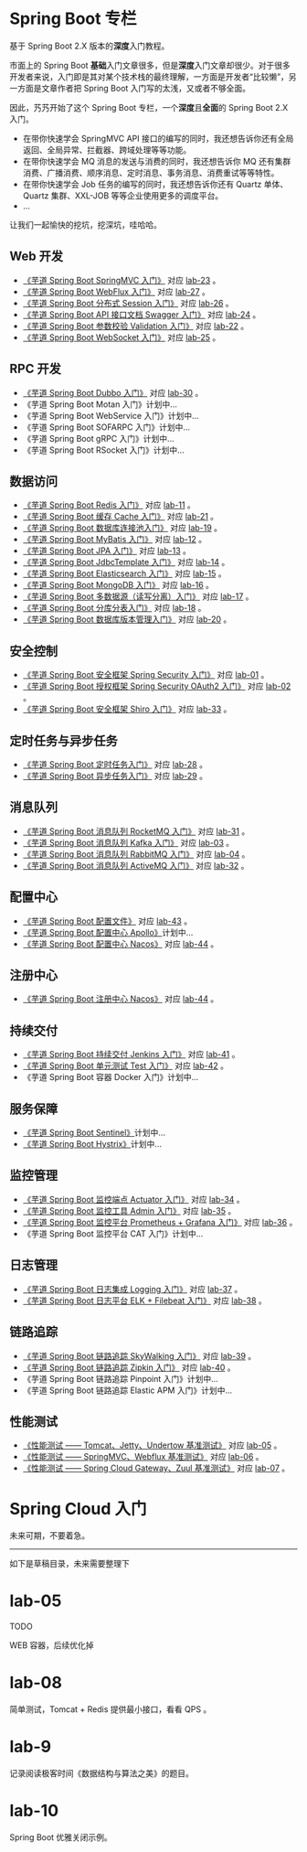
# Spring Boot 专栏

基于 Spring Boot 2.X 版本的**深度**入门教程。

市面上的 Spring Boot **基础**入门文章很多，但是**深度**入门文章却很少。对于很多开发者来说，入门即是其对某个技术栈的最终理解，一方面是开发者“比较懒”，另一方面是文章作者把 Spring Boot 入门写的太浅，又或者不够全面。

因此，艿艿开始了这个 Spring Boot 专栏，一个**深度**且**全面**的 Spring Boot 2.X 入门。
* 在带你快速学会 SpringMVC API 接口的编写的同时，我还想告诉你还有全局返回、全局异常、拦截器、跨域处理等等功能。
* 在带你快速学会 MQ 消息的发送与消费的同时，我还想告诉你 MQ 还有集群消费、广播消费、顺序消息、定时消息、事务消息、消费重试等等特性。
* 在带你快速学会 Job 任务的编写的同时，我还想告诉你还有 Quartz 单体、Quartz 集群、XXL-JOB 等等企业使用更多的调度平台。
* ...

让我们一起愉快的挖坑，挖深坑，哇哈哈。

## Web 开发

* [《芋道 Spring Boot SpringMVC 入门》](http://www.iocoder.cn/Spring-Boot/SpringMVC/?github) 对应 [lab-23](https://github.com/YunaiV/SpringBoot-Labs/tree/master/lab-23) 。
* [《芋道 Spring Boot WebFlux 入门》](http://www.iocoder.cn/Spring-Boot/WebFlux/?github) 对应 [lab-27](https://github.com/YunaiV/SpringBoot-Labs/tree/master/lab-27) 。
* [《芋道 Spring Boot 分布式 Session 入门》](http://www.iocoder.cn/Spring-Boot/Distributed-Session/?github) 对应 [lab-26](https://github.com/YunaiV/SpringBoot-Labs/tree/master/lab-26) 。
* [《芋道 Spring Boot API 接口文档 Swagger 入门》](http://www.iocoder.cn/Spring-Boot/Swagger/?github) 对应 [lab-24](https://github.com/YunaiV/SpringBoot-Labs/tree/master/lab-24) 。
* [《芋道 Spring Boot 参数校验 Validation 入门》](http://www.iocoder.cn/Spring-Boot/Validation/?github) 对应 [lab-22](https://github.com/YunaiV/SpringBoot-Labs/tree/master/lab-22) 。
* [《芋道 Spring Boot WebSocket 入门》](http://www.iocoder.cn/Spring-Boot/WebSocket/?github) 对应 [lab-25](https://github.com/YunaiV/SpringBoot-Labs/tree/master/lab-25) 。

## RPC 开发

* [《芋道 Spring Boot Dubbo 入门》](http://www.iocoder.cn/Spring-Boot/Dubbo/?github) 对应 [lab-30](https://github.com/YunaiV/SpringBoot-Labs/tree/master/lab-30) 。
* 《芋道 Spring Boot Motan 入门》计划中...
* 《芋道 Spring Boot WebService 入门》计划中...
* 《芋道 Spring Boot SOFARPC 入门》计划中...
* 《芋道 Spring Boot gRPC 入门》计划中...
* 《芋道 Spring Boot RSocket 入门》计划中...

## 数据访问

* [《芋道 Spring Boot Redis 入门》](http://www.iocoder.cn/Spring-Boot/Redis/?github) 对应 [lab-11](https://github.com/YunaiV/SpringBoot-Labs/tree/master/lab-11) 。
* [《芋道 Spring Boot 缓存 Cache 入门》](http://www.iocoder.cn/Spring-Boot/Cache/?github) 对应 [lab-21](https://github.com/YunaiV/SpringBoot-Labs/tree/master/lab-21) 。
* [《芋道 Spring Boot 数据库连接池入门》](http://www.iocoder.cn/Spring-Boot/datasource-pool/?github) 对应 [lab-19](https://github.com/YunaiV/SpringBoot-Labs/tree/master/lab-19) 。
* [《芋道 Spring Boot MyBatis 入门》](http://www.iocoder.cn/Spring-Boot/MyBatis/?github) 对应 [lab-12](https://github.com/YunaiV/SpringBoot-Labs/tree/master/lab-12) 。
* [《芋道 Spring Boot JPA 入门》](http://www.iocoder.cn/Spring-Boot/JPA/?github) 对应 [lab-13](https://github.com/YunaiV/SpringBoot-Labs/tree/master/lab-13) 。
* [《芋道 Spring Boot JdbcTemplate 入门》](http://www.iocoder.cn/Spring-Boot/JdbcTemplate/?github) 对应 [lab-14](https://github.com/YunaiV/SpringBoot-Labs/tree/master/lab-14) 。
* [《芋道 Spring Boot Elasticsearch 入门》](http://www.iocoder.cn/Spring-Boot/Elasticsearch/?github) 对应 [lab-15](https://github.com/YunaiV/SpringBoot-Labs/tree/master/lab-15) 。
* [《芋道 Spring Boot MongoDB 入门》](http://www.iocoder.cn/Spring-Boot/MongoDB/?github) 对应 [lab-16](https://github.com/YunaiV/SpringBoot-Labs/tree/master/lab-16) 。
* [《芋道 Spring Boot 多数据源（读写分离）入门》](http://www.iocoder.cn/Spring-Boot/dynamic-datasource/?github) 对应 [lab-17](https://github.com/YunaiV/SpringBoot-Labs/tree/master/lab-17) 。
* [《芋道 Spring Boot 分库分表入门》](http://www.iocoder.cn/Spring-Boot/sharding-datasource/?github) 对应 [lab-18](https://github.com/YunaiV/SpringBoot-Labs/tree/master/lab-18) 。
* [《芋道 Spring Boot 数据库版本管理入门》](http://www.iocoder.cn/Spring-Boot/database-version-control/?github) 对应 [lab-20](https://github.com/YunaiV/SpringBoot-Labs/tree/master/lab-20) 。

## 安全控制

* [《芋道 Spring Boot 安全框架 Spring Security 入门》](http://www.iocoder.cn/Spring-Boot/Spring-Security/?github) 对应 [lab-01](https://github.com/YunaiV/SpringBoot-Labs/tree/master/lab-01) 。
* [《芋道 Spring Boot 授权框架 Spring Security OAuth2 入门》](http://www.iocoder.cn/Spring-Security/OAuth2-learning/?github) 对应 [lab-02](https://github.com/YunaiV/SpringBoot-Labs/tree/master/lab-02) 。
* [《芋道 Spring Boot 安全框架 Shiro 入门》](http://www.iocoder.cn/Spring-Boot/Shiro/?github) 对应 [lab-33](https://github.com/YunaiV/SpringBoot-Labs/tree/master/lab-33) 。

## 定时任务与异步任务

* [《芋道 Spring Boot 定时任务入门》](http://www.iocoder.cn/Spring-Boot/Job/?github) 对应 [lab-28](https://github.com/YunaiV/SpringBoot-Labs/tree/master/lab-28) 。
* [《芋道 Spring Boot 异步任务入门》](http://www.iocoder.cn/Spring-Boot/Async-Job/?github) 对应 [lab-29](https://github.com/YunaiV/SpringBoot-Labs/tree/master/lab-29) 。

## 消息队列

* [《芋道 Spring Boot 消息队列 RocketMQ 入门》](http://www.iocoder.cn/Spring-Boot/RocketMQ/?github) 对应 [lab-31](https://github.com/YunaiV/SpringBoot-Labs/tree/master/lab-31) 。
* [《芋道 Spring Boot 消息队列 Kafka 入门》](http://www.iocoder.cn/Spring-Boot/Kafka/?github) 对应 [lab-03](https://github.com/YunaiV/SpringBoot-Labs/tree/master/lab-03) 。
* [《芋道 Spring Boot 消息队列 RabbitMQ 入门》](http://www.iocoder.cn/Spring-Boot/RabbitMQ/?github) 对应 [lab-04](https://github.com/YunaiV/SpringBoot-Labs/tree/master/lab-04) 。
* [《芋道 Spring Boot 消息队列 ActiveMQ 入门》](http://www.iocoder.cn/Spring-Boot/ActiveMQ/?github) 对应 [lab-32](https://github.com/YunaiV/SpringBoot-Labs/tree/master/lab-32) 。

## 配置中心

* [《芋道 Spring Boot 配置文件》](http://www.iocoder.cn/Spring-Boot/config-file/?github) 对应 [lab-43](https://github.com/YunaiV/SpringBoot-Labs/tree/master/lab-43) 。
* [《芋道 Spring Boot 配置中心 Apollo》]()计划中...
* [《芋道 Spring Boot 配置中心 Nacos》](http://www.iocoder.cn/Spring-Boot/config-nacos/?github) 对应 [lab-44](https://github.com/YunaiV/SpringBoot-Labs/tree/master/lab-44) 。

## 注册中心

* [《芋道 Spring Boot 注册中心 Nacos》](http://www.iocoder.cn/Spring-Boot/registry-nacos/?github) 对应 [lab-44](https://github.com/YunaiV/SpringBoot-Labs/tree/master/lab-44) 。

## 持续交付

* [《芋道 Spring Boot 持续交付 Jenkins 入门》](http://www.iocoder.cn/Spring-Boot/Jenkins/?github) 对应 [lab-41](https://github.com/YunaiV/SpringBoot-Labs/tree/master/lab-41) 。
* [《芋道 Spring Boot 单元测试 Test 入门》](http://www.iocoder.cn/Spring-Boot/Unit-Test/?github) 对应 [lab-42](https://github.com/YunaiV/SpringBoot-Labs/tree/master/lab-42) 。
* 《芋道 Spring Boot 容器 Docker 入门》计划中...

## 服务保障

* [《芋道 Spring Boot Sentinel》]()计划中...
* [《芋道 Spring Boot Hystrix》]()计划中...

## 监控管理

* [《芋道 Spring Boot 监控端点 Actuator 入门》](http://www.iocoder.cn/Spring-Boot/Actuator/?github) 对应 [lab-34](https://github.com/YunaiV/SpringBoot-Labs/tree/master/lab-34) 。
* [《芋道 Spring Boot 监控工具 Admin 入门》](http://www.iocoder.cn/Spring-Boot/Admin/?github) 对应 [lab-35](https://github.com/YunaiV/SpringBoot-Labs/tree/master/lab-35) 。
* [《芋道 Spring Boot 监控平台 Prometheus + Grafana 入门》](http://www.iocoder.cn/Spring-Boot/Prometheus-and-Grafana/?github) 对应 [lab-36](https://github.com/YunaiV/SpringBoot-Labs/tree/master/lab-36) 。
* 《芋道 Spring Boot 监控平台 CAT 入门》计划中...

## 日志管理

* [《芋道 Spring Boot 日志集成 Logging 入门》](http://www.iocoder.cn/Spring-Boot/Logging/?github) 对应 [lab-37](https://github.com/YunaiV/SpringBoot-Labs/tree/master/lab-37) 。
* [《芋道 Spring Boot 日志平台 ELK + Filebeat 入门》](http://www.iocoder.cn/Spring-Boot/ELK/?github) 对应 [lab-38](https://github.com/YunaiV/SpringBoot-Labs/tree/master/lab-38) 。

## 链路追踪

* [《芋道 Spring Boot 链路追踪 SkyWalking 入门》](http://www.iocoder.cn/Spring-Boot/SkyWalking/?github) 对应 [lab-39](https://github.com/YunaiV/SpringBoot-Labs/tree/master/lab-39) 。
* [《芋道 Spring Boot 链路追踪 Zipkin 入门》](http://www.iocoder.cn/Spring-Boot/Zipkin/?github) 对应 [lab-40](https://github.com/YunaiV/SpringBoot-Labs/tree/master/lab-40) 。
* 《芋道 Spring Boot 链路追踪 Pinpoint 入门》计划中...
* 《芋道 Spring Boot 链路追踪 Elastic APM 入门》计划中...

## 性能测试

* [《性能测试 —— Tomcat、Jetty、Undertow 基准测试》](http://www.iocoder.cn/Performance-Testing/Tomcat-Jetty-Undertow-benchmark/?github) 对应 [lab-05](https://github.com/YunaiV/SpringBoot-Labs/tree/master/lab-05) 。
* [《性能测试 —— SpringMVC、Webflux 基准测试》](http://www.iocoder.cn/Performance-Testing/SpringMVC-Webflux-benchmark/?github) 对应 [lab-06](https://github.com/YunaiV/SpringBoot-Labs/tree/master/lab-06) 。
* [《性能测试 —— Spring Cloud Gateway、Zuul 基准测试》](http://www.iocoder.cn/Performance-Testing/SpringCloudGateway-Zuul-benchmark/?github) 对应 [lab-07](https://github.com/YunaiV/SpringBoot-Labs/tree/master/lab-07) 。

# Spring Cloud 入门

未来可期，不要着急。

---------

如下是草稿目录，未来需要整理下

# lab-05

TODO

WEB 容器，后续优化掉

# lab-08

简单测试，Tomcat + Redis 提供最小接口，看看 QPS 。

# lab-9

记录阅读极客时间《数据结构与算法之美》的题目。

# lab-10

Spring Boot 优雅关闭示例。


